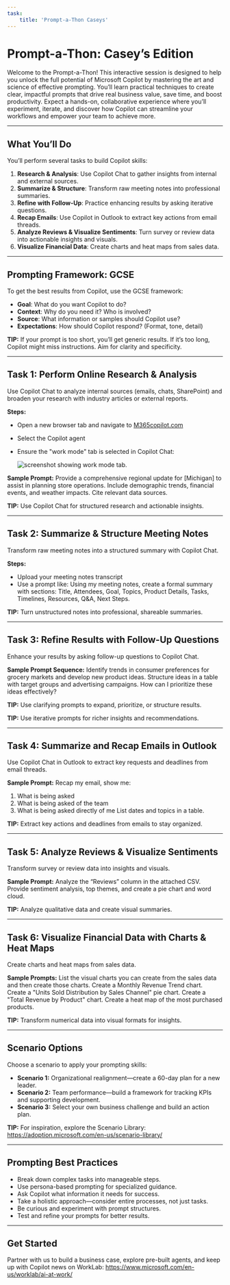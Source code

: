 ```yaml
---
task:
    title: 'Prompt-a-Thon Caseys'
---
```


# Prompt-a-Thon: Casey’s Edition

Welcome to the Prompt-a-Thon! This interactive session is designed to help you unlock the full potential of Microsoft Copilot by mastering the art and science of effective prompting. You’ll learn practical techniques to create clear, impactful prompts that drive real business value, save time, and boost productivity. Expect a hands-on, collaborative experience where you’ll experiment, iterate, and discover how Copilot can streamline your workflows and empower your team to achieve more.

---

## What You’ll Do

You’ll perform several tasks to build Copilot skills:

1. **Research & Analysis**: Use Copilot Chat to gather insights from internal and external sources.
2. **Summarize & Structure**: Transform raw meeting notes into professional summaries.
3. **Refine with Follow-Up**: Practice enhancing results by asking iterative questions.
4. **Recap Emails**: Use Copilot in Outlook to extract key actions from email threads.
5. **Analyze Reviews & Visualize Sentiments**: Turn survey or review data into actionable insights and visuals.
6. **Visualize Financial Data**: Create charts and heat maps from sales data.

---

## Prompting Framework: GCSE

To get the best results from Copilot, use the GCSE framework:

- **Goal**: What do you want Copilot to do?
- **Context**: Why do you need it? Who is involved?
- **Source**: What information or samples should Copilot use?
- **Expectations**: How should Copilot respond? (Format, tone, detail)

**TIP:** If your prompt is too short, you’ll get generic results. If it’s too long, Copilot might miss instructions. Aim for clarity and specificity.

---

## Task 1: Perform Online Research & Analysis

Use Copilot Chat to analyze internal sources (emails, chats, SharePoint) and broaden your research with industry articles or external reports.

**Steps:**
- Open a new browser tab and navigate to [M365copilot.com](https://m365copilot.com/)  
- Select the Copilot agent
- Ensure the "work mode" tab is selected in Copilot Chat:  

    ![screenshot showing work mode tab.](../Prompts/Media/work-mode.png)  

**Sample Prompt:**
Provide a comprehensive regional update for [Michigan] to assist in planning store operations. Include demographic trends, financial events, and weather impacts. Cite relevant data sources.

**TIP:** Use Copilot Chat for structured research and actionable insights.

---

## Task 2: Summarize & Structure Meeting Notes

Transform raw meeting notes into a structured summary with Copilot Chat.

**Steps:**
- Upload your meeting notes transcript
- Use a prompt like:
Using my meeting notes, create a formal summary with sections: Title, Attendees, Goal, Topics, Product Details, Tasks, Timelines, Resources, Q&A, Next Steps.

**TIP:** Turn unstructured notes into professional, shareable summaries.

---

## Task 3: Refine Results with Follow-Up Questions

Enhance your results by asking follow-up questions to Copilot Chat.

**Sample Prompt Sequence:**
Identify trends in consumer preferences for grocery markets and develop new product ideas.
Structure ideas in a table with target groups and advertising campaigns.
How can I prioritize these ideas effectively?

**TIP:** Use clarifying prompts to expand, prioritize, or structure results.

**TIP:** Use iterative prompts for richer insights and recommendations.

---

## Task 4: Summarize and Recap Emails in Outlook

Use Copilot Chat in Outlook to extract key requests and deadlines from email threads.

**Sample Prompt:**
Recap my email, show me:
1. What is being asked
2. What is being asked of the team
3. What is being asked directly of me
List dates and topics in a table.

**TIP:** Extract key actions and deadlines from emails to stay organized.

---

## Task 5: Analyze Reviews & Visualize Sentiments

Transform survey or review data into insights and visuals.

**Sample Prompt:**
Analyze the “Reviews” column in the attached CSV. Provide sentiment analysis, top themes, and create a pie chart and word cloud.

**TIP:** Analyze qualitative data and create visual summaries.

---

## Task 6: Visualize Financial Data with Charts & Heat Maps

Create charts and heat maps from sales data.

**Sample Prompts:**
List the visual charts you can create from the sales data and then create those charts.
Create a Monthly Revenue Trend chart.
Create a "Units Sold Distribution by Sales Channel" pie chart.
Create a "Total Revenue by Product" chart.
Create a heat map of the most purchased products.

**TIP:** Transform numerical data into visual formats for insights.

---

## Scenario Options

Choose a scenario to apply your prompting skills:

- **Scenario 1:** Organizational realignment—create a 60-day plan for a new leader.
- **Scenario 2:** Team performance—build a framework for tracking KPIs and supporting development.
- **Scenario 3:** Select your own business challenge and build an action plan.

**TIP:** For inspiration, explore the Scenario Library: https://adoption.microsoft.com/en-us/scenario-library/

---

## Prompting Best Practices

- Break down complex tasks into manageable steps.
- Use persona-based prompting for specialized guidance.
- Ask Copilot what information it needs for success.
- Take a holistic approach—consider entire processes, not just tasks.
- Be curious and experiment with prompt structures.
- Test and refine your prompts for better results.

---

## Get Started

Partner with us to build a business case, explore pre-built agents, and keep up with Copilot news on WorkLab: https://www.microsoft.com/en-us/worklab/ai-at-work/

